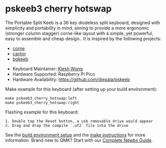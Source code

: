 # pskeeb3 cherry hotswap

The Portable Split Keeb is a 36 key diodeless split keyboard, designed with simplicity and portability in mind, aiming to provide a more ergonomic (stronger column stagger) corne-like layout with a simple, yet powerful, easy to assemble and cheap design.. It is inspired by the following projects:

 - [corne](https://github.com/foostan/crkbd)
 - [cantor](https://github.com/diepala/cantor)
 - [bgkeeb](https://github.com/sadekbaroudi/bgkeeb)


* Keyboard Maintainer: [Klesh Wong](https://github.com/klesh)
* Hardware Supported: Raspberry Pi Pico
* Hardware Availability: https://github.com/diepala/pskeeb

Make example for this keyboard (after setting up your build environment):

    make pskeeb3_cherry_hotswap:left
    make pskeeb3_cherry_hotswap:right

Flashing example for this keyboard:

    1. Double tap the Reset button, a usb removable drive would appear
    2. Drag and drop the compile `.uf2` file into the drive


See the [build environment setup](https://docs.qmk.fm/#/getting_started_build_tools) and the [make instructions](https://docs.qmk.fm/#/getting_started_make_guide) for more information. Brand new to QMK? Start with our [Complete Newbs Guide](https://docs.qmk.fm/#/newbs).
